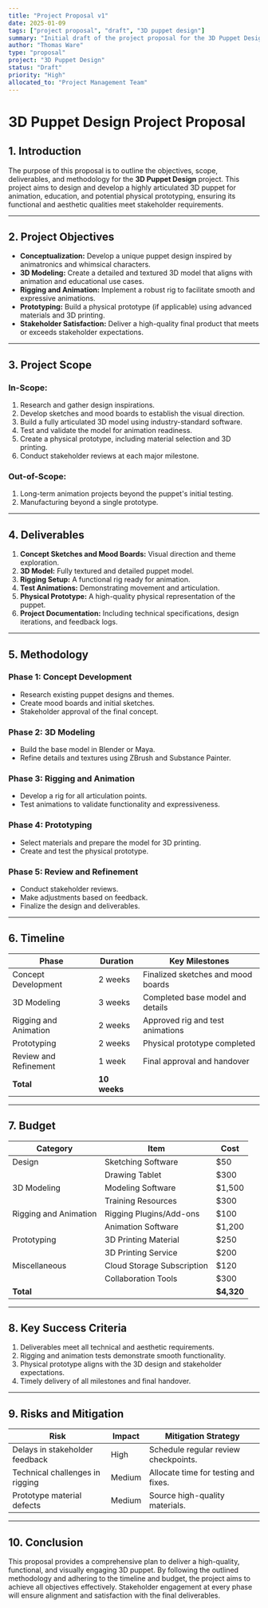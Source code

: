 ```yaml
---
title: "Project Proposal v1"
date: 2025-01-09
tags: ["project proposal", "draft", "3D puppet design"]
summary: "Initial draft of the project proposal for the 3D Puppet Design project, outlining key objectives and high-level plans."
author: "Thomas Ware"
type: "proposal"
project: "3D Puppet Design"
status: "Draft"
priority: "High"
allocated_to: "Project Management Team"
---
```

# **3D Puppet Design Project Proposal**

## **1. Introduction**
The purpose of this proposal is to outline the objectives, scope, deliverables, and methodology for the **3D Puppet Design** project. This project aims to design and develop a highly articulated 3D puppet for animation, education, and potential physical prototyping, ensuring its functional and aesthetic qualities meet stakeholder requirements.

---

## **2. Project Objectives**
- **Conceptualization:** Develop a unique puppet design inspired by animatronics and whimsical characters.
- **3D Modeling:** Create a detailed and textured 3D model that aligns with animation and educational use cases.
- **Rigging and Animation:** Implement a robust rig to facilitate smooth and expressive animations.
- **Prototyping:** Build a physical prototype (if applicable) using advanced materials and 3D printing.
- **Stakeholder Satisfaction:** Deliver a high-quality final product that meets or exceeds stakeholder expectations.

---

## **3. Project Scope**

### **In-Scope:**
1. Research and gather design inspirations.
2. Develop sketches and mood boards to establish the visual direction.
3. Build a fully articulated 3D model using industry-standard software.
4. Test and validate the model for animation readiness.
5. Create a physical prototype, including material selection and 3D printing.
6. Conduct stakeholder reviews at each major milestone.

### **Out-of-Scope:**
1. Long-term animation projects beyond the puppet's initial testing.
2. Manufacturing beyond a single prototype.

---

## **4. Deliverables**
1. **Concept Sketches and Mood Boards:** Visual direction and theme exploration.
2. **3D Model:** Fully textured and detailed puppet model.
3. **Rigging Setup:** A functional rig ready for animation.
4. **Test Animations:** Demonstrating movement and articulation.
5. **Physical Prototype:** A high-quality physical representation of the puppet.
6. **Project Documentation:** Including technical specifications, design iterations, and feedback logs.

---

## **5. Methodology**
### **Phase 1: Concept Development**
- Research existing puppet designs and themes.
- Create mood boards and initial sketches.
- Stakeholder approval of the final concept.

### **Phase 2: 3D Modeling**
- Build the base model in Blender or Maya.
- Refine details and textures using ZBrush and Substance Painter.

### **Phase 3: Rigging and Animation**
- Develop a rig for all articulation points.
- Test animations to validate functionality and expressiveness.

### **Phase 4: Prototyping**
- Select materials and prepare the model for 3D printing.
- Create and test the physical prototype.

### **Phase 5: Review and Refinement**
- Conduct stakeholder reviews.
- Make adjustments based on feedback.
- Finalize the design and deliverables.

---

## **6. Timeline**
| **Phase**                 | **Duration**   | **Key Milestones**                      |
|---------------------------|----------------|-----------------------------------------|
| Concept Development      | 2 weeks       | Finalized sketches and mood boards      |
| 3D Modeling              | 3 weeks       | Completed base model and details        |
| Rigging and Animation    | 2 weeks       | Approved rig and test animations        |
| Prototyping              | 2 weeks       | Physical prototype completed            |
| Review and Refinement    | 1 week        | Final approval and handover             |
| **Total**                | **10 weeks**  |                                         |

---

## **7. Budget**
| **Category**         | **Item**                   | **Cost**      |
|-----------------------|----------------------------|---------------|
| Design               | Sketching Software         | $50           |
|                      | Drawing Tablet             | $300          |
| 3D Modeling          | Modeling Software          | $1,500        |
|                      | Training Resources         | $300          |
| Rigging and Animation| Rigging Plugins/Add-ons    | $100          |
|                      | Animation Software         | $1,200        |
| Prototyping          | 3D Printing Material       | $250          |
|                      | 3D Printing Service        | $200          |
| Miscellaneous        | Cloud Storage Subscription | $120          |
|                      | Collaboration Tools        | $300          |
| **Total**            |                            | **$4,320**    |

---

## **8. Key Success Criteria**
1. Deliverables meet all technical and aesthetic requirements.
2. Rigging and animation tests demonstrate smooth functionality.
3. Physical prototype aligns with the 3D design and stakeholder expectations.
4. Timely delivery of all milestones and final handover.

---

## **9. Risks and Mitigation**
| **Risk**                          | **Impact**   | **Mitigation Strategy**               |
|-----------------------------------|--------------|---------------------------------------|
| Delays in stakeholder feedback    | High         | Schedule regular review checkpoints.  |
| Technical challenges in rigging   | Medium       | Allocate time for testing and fixes.  |
| Prototype material defects        | Medium       | Source high-quality materials.        |

---

## **10. Conclusion**
This proposal provides a comprehensive plan to deliver a high-quality, functional, and visually engaging 3D puppet. By following the outlined methodology and adhering to the timeline and budget, the project aims to achieve all objectives effectively. Stakeholder engagement at every phase will ensure alignment and satisfaction with the final deliverables.
